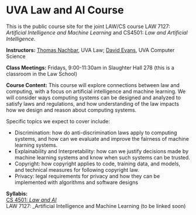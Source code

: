 <h1>
  UVA Law and AI Course
</h1>

This is the public course site for the joint LAW/CS course LAW 7127: _Artificial Intelligence and Machine Learning_ and CS4501: _Law and Artificial Intelligence_.

**Instructors:** [Thomas Nachbar](https://www.law.virginia.edu/faculty/profile/tbn4n/1194120), UVA Law; [David Evans](https://www.cs.virginia.edu/evans), UVA Computer Science

**Class Meetings:** Fridays, 9:00-11:30am in Slaughter Hall 278 (this is a classroom in the Law School)

**Course Content:**
This course will explore connections between law and computing, with a focus on artificial intelligence and machine learning. We will consider ways computing systems can be designed and analyzed to satisfy laws and regulations, and how understanding of the law impacts how we design and reason about computing systems. 

Specific topics we expect to cover include:

- Discrimination: how do anti-discrimination laws apply to computing systems, and how can we evaluate and improve the fairness of machine learning systems.
- Explainability and Interpretability: how can we justify decisions made by machine learning systems and know when such systems can be trusted.
- Copyright: how copyright applies to code, training data, and models, and technical measures for following copyright law.
- Privacy: legal requirements for privacy and how they can be implemented with algorithms and software designs

**Syllabis:**  
[CS 4501: _Law and AI_](/ailaw-syllabus)  
LAW 7127: _Artificial Intelligence and Machine Learning (to be linked soon)  


